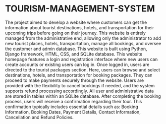 # TOURISM-MANAGEMENT-SYSTEM
The project aimed to develop a website where customers can get the information about tourist destinations, hotels, and transportation for their upcoming trips before going on their journey. This website is entirely managed from the administrative end, allowing only the administrator to add new tourist places, hotels, transportation, manage all bookings, and oversee the customer and admin database. This website is built using Python, Django framework, HTML, CSS, and SQLite database. This website homepage features a login and registration interface where new users can create accounts or existing users can log in. Once logged in, users are directed to the tourist packages section. Here, users can browse and select destinations, hotels, and transportation for booking packages. They can proceed to make payments securely through the website. Users are provided with the flexibility to cancel bookings if needed, and the system supports refund processing accordingly. All user and administrative data are stored in tables within an SQLite database. After completing the booking process, users will receive a confirmation regarding their tour. This confirmation typically includes essential details such as: Booking Information, Booking Dates, Payment Details, Contact Information, Cancellation and Refund Policies.
